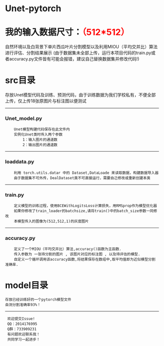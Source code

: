 # Unet-pytorch

  
  
我的输入数据尺寸：<font color='red'>__（512*512）__</font>
=======



自然环境以及白背景下单片西瓜叶片分割模型以及利用MIOU（平均交并比）算法进行评估、分割结果展示
(由于数据集未全部上传，运行本项目代码的train.py或者accuracy.py文件皆有可能会报错，建议自己替换数据集并修改代码!)

# src目录
存放Unet模型代码及训练、预测代码，由于训练数据为我们学校私有，不便全部上传，仅上传18张原图片与标注图以便测试
***
   ### Unet_model.py  
        Unet模型构建代码保存在此文件内
        实例化Unet类时传入两个参数
            1：输入图片的通道数
            2：输出图片的通道数
***
   ### loaddata.py  
        利用 torch.utils.datar 中的 Dataset,DataLoade 来读取数据，构建数据导入器  
        由于数据集不可外传，DealDataset类不可直接运行，需要自己修改或重新创建本类  
***
   ### train.py  
        定义模型的训练过程，使用BCEWithLogitsLoss计算损失，用RMSprop作为模型优化器  
        如果你修改了train_loader的batchsize,请将train()中的batch_size参数一同修改  
        本模型传入的图像为(512,512,1)的灰度图片  
***
   ### accuracy.py  
        定义了一个MIOU（平均交并比）算法,accuracy()函数为主函数.  
        传入参数为 一张待分割的图片 , 该图片对应的标注图 , 以及待评估的模型.  
        自定义一个循环调用该accuracy函数,将结果保存在数组中,取平均值即为近似模型分割准确率.  
# model目录
   ```
   存放已经训练好的一个pytorch模型文件
   自测分割准确率93%！
   ```

___
     欢迎提交Issue!  
     QQ：2014176995  
     Q群：733909231  
     有问题欢迎联系我！  
     共同学习一起进步！
